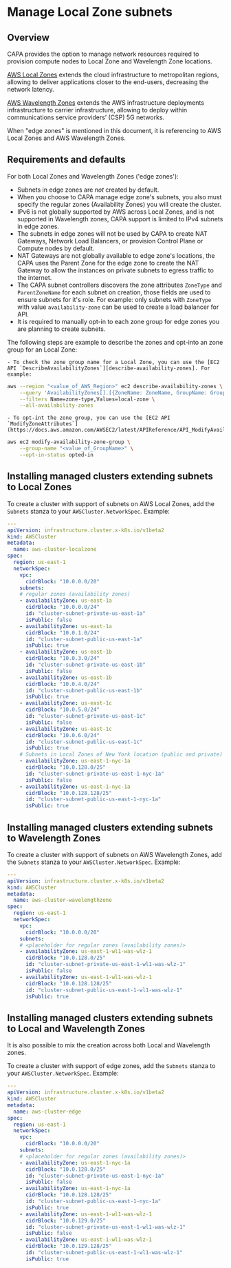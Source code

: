 # Manage Local Zone subnets

## Overview

CAPA provides the option to manage network resources required to provision compute nodes
to Local Zone and Wavelength Zone locations.

[AWS Local Zones](https://aws.amazon.com/about-aws/global-infrastructure/localzones/)
extends the cloud infrastructure to metropolitan regions,
allowing to deliver applications closer to the end-users, decreasing the
network latency.

[AWS Wavelength Zones](https://aws.amazon.com/wavelength/)
extends the AWS infrastructure deployments infrastructure to carrier infrastructure,
allowing to deploy within communications service providers’ (CSP) 5G networks.

When "edge zones" is mentioned in this document, it is referencing to AWS Local Zones and AWS Wavelength Zones.

## Requirements and defaults

For both Local Zones and Wavelength Zones ('edge zones'):

- Subnets in edge zones are _not_ created by default.
- When you choose to CAPA manage edge zone's subnets, you also must specify the
  regular zones (Availability Zones) you will create the cluster.
- IPv6 is not globally supported by AWS across Local Zones,
  and is not supported in Wavelength zones, CAPA support is limited to IPv4
  subnets in edge zones.
- The subnets in edge zones will not be used by CAPA to create NAT Gateways,
  Network Load Balancers, or provision Control Plane or Compute nodes by default.
- NAT Gateways are not globally available to edge zone's locations, the CAPA uses
  the Parent Zone for the edge zone to create the NAT Gateway to allow the instances on
  private subnets to egress traffic to the internet.
- The CAPA subnet controllers discovers the zone attributes `ZoneType` and
  `ParentZoneName` for each subnet on creation, those fields are used to ensure subnets for
  it's role. For example: only subnets with `ZoneType` with value `availability-zone`
  can be used to create a load balancer for API.
- It is required to manually opt-in to each zone group for edge zones you are planning to create subnets.

The following steps are example to describe the zones and opt-into an zone group for an Local Zone:

    - To check the zone group name for a Local Zone, you can use the [EC2 API `DescribeAvailabilityZones`][describe-availability-zones]. For example:
```sh
aws --region "<value_of_AWS_Region>" ec2 describe-availability-zones \
    --query 'AvailabilityZones[].[{ZoneName: ZoneName, GroupName: GroupName, Status: OptInStatus}]' \
    --filters Name=zone-type,Values=local-zone \
    --all-availability-zones
```

    - To opt-int the zone group, you can use the [EC2 API `ModifyZoneAttributes`](https://docs.aws.amazon.com/AWSEC2/latest/APIReference/API_ModifyAvailabilityZoneGroup.html):
```sh
aws ec2 modify-availability-zone-group \
    --group-name "<value_of_GroupName>" \
    --opt-in-status opted-in
```

## Installing managed clusters extending subnets to Local Zones

To create a cluster with support of subnets on AWS Local Zones, add the `Subnets` stanza to your `AWSCluster.NetworkSpec`. Example:

```yaml
---
apiVersion: infrastructure.cluster.x-k8s.io/v1beta2
kind: AWSCluster
metadata:
  name: aws-cluster-localzone
spec:
  region: us-east-1
  networkSpec:
    vpc:
      cidrBlock: "10.0.0.0/20"
    subnets:
    # regular zones (availability zones)
    - availabilityZone: us-east-1a
      cidrBlock: "10.0.0.0/24"
      id: "cluster-subnet-private-us-east-1a"
      isPublic: false
    - availabilityZone: us-east-1a
      cidrBlock: "10.0.1.0/24"
      id: "cluster-subnet-public-us-east-1a"
      isPublic: true
    - availabilityZone: us-east-1b
      cidrBlock: "10.0.3.0/24"
      id: "cluster-subnet-private-us-east-1b"
      isPublic: false
    - availabilityZone: us-east-1b
      cidrBlock: "10.0.4.0/24"
      id: "cluster-subnet-public-us-east-1b"
      isPublic: true
    - availabilityZone: us-east-1c
      cidrBlock: "10.0.5.0/24"
      id: "cluster-subnet-private-us-east-1c"
      isPublic: false
    - availabilityZone: us-east-1c
      cidrBlock: "10.0.6.0/24"
      id: "cluster-subnet-public-us-east-1c"
      isPublic: true
    # Subnets in Local Zones of New York location (public and private)
    - availabilityZone: us-east-1-nyc-1a
      cidrBlock: "10.0.128.0/25"
      id: "cluster-subnet-private-us-east-1-nyc-1a"
      isPublic: false
    - availabilityZone: us-east-1-nyc-1a
      cidrBlock: "10.0.128.128/25"
      id: "cluster-subnet-public-us-east-1-nyc-1a"
      isPublic: true
```

## Installing managed clusters extending subnets to Wavelength Zones

To create a cluster with support of subnets on AWS Wavelength Zones, add the `Subnets` stanza to your `AWSCluster.NetworkSpec`. Example:

```yaml
---
apiVersion: infrastructure.cluster.x-k8s.io/v1beta2
kind: AWSCluster
metadata:
  name: aws-cluster-wavelengthzone
spec:
  region: us-east-1
  networkSpec:
    vpc:
      cidrBlock: "10.0.0.0/20"
    subnets:
    # <placeholder for regular zones (availability zones)>
    - availabilityZone: us-east-1-wl1-was-wlz-1
      cidrBlock: "10.0.128.0/25"
      id: "cluster-subnet-private-us-east-1-wl1-was-wlz-1"
      isPublic: false
    - availabilityZone: us-east-1-wl1-was-wlz-1
      cidrBlock: "10.0.128.128/25"
      id: "cluster-subnet-public-us-east-1-wl1-was-wlz-1"
      isPublic: true
```

## Installing managed clusters extending subnets to Local and Wavelength Zones

It is also possible to mix the creation across both Local and Wavelength zones.

To create a cluster with support of edge zones, add the `Subnets` stanza to your `AWSCluster.NetworkSpec`. Example:

```yaml
---
apiVersion: infrastructure.cluster.x-k8s.io/v1beta2
kind: AWSCluster
metadata:
  name: aws-cluster-edge
spec:
  region: us-east-1
  networkSpec:
    vpc:
      cidrBlock: "10.0.0.0/20"
    subnets:
    # <placeholder for regular zones (availability zones)>
    - availabilityZone: us-east-1-nyc-1a
      cidrBlock: "10.0.128.0/25"
      id: "cluster-subnet-private-us-east-1-nyc-1a"
      isPublic: false
    - availabilityZone: us-east-1-nyc-1a
      cidrBlock: "10.0.128.128/25"
      id: "cluster-subnet-public-us-east-1-nyc-1a"
      isPublic: true
    - availabilityZone: us-east-1-wl1-was-wlz-1
      cidrBlock: "10.0.129.0/25"
      id: "cluster-subnet-private-us-east-1-wl1-was-wlz-1"
      isPublic: false
    - availabilityZone: us-east-1-wl1-was-wlz-1
      cidrBlock: "10.0.129.128/25"
      id: "cluster-subnet-public-us-east-1-wl1-was-wlz-1"
      isPublic: true
```


[describe-availability-zones]: https://docs.aws.amazon.com/AWSEC2/latest/APIReference/API_DescribeAvailabilityZones.html
